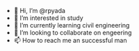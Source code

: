 - 👋 Hi, I’m @rpyada
- 👀 I’m interested in study
- 🌱 I’m currently learning civil engineering 
- 💞️ I’m looking to collaborate on engeering
- 📫 How to reach me an successful man 

<!---
rpyada/rpyada is a ✨ special ✨ repository because its `README.md` (this file) appears on your GitHub profile.
You can click the Preview link to take a look at your changes.
--->
